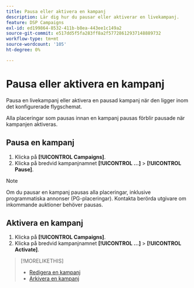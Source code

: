 ```yaml
---
title: Pausa eller aktivera en kampanj
description: Lär dig hur du pausar eller aktiverar en livekampanj.
feature: DSP Campaigns
exl-id: ed199864-8532-411b-b8ea-443ee1c149a2
source-git-commit: e517dd5f5fa283ff8a2f57728612937148889732
workflow-type: tm+mt
source-wordcount: '105'
ht-degree: 0%

---
```


# Pausa eller aktivera en kampanj

Pausa en livekampanj eller aktivera en pausad kampanj när den ligger inom det konfigurerade flygschemat.

Alla placeringar som pausas innan en kampanj pausas förblir pausade när kampanjen aktiveras.

## Pausa en kampanj

1. Klicka på **[!UICONTROL Campaigns]**.
1. Klicka på bredvid kampanjnamnet  **[!UICONTROL ...]** > **[!UICONTROL Pause]**.

>[!NOTE]
>
>Om du pausar en kampanj pausas alla placeringar, inklusive programmatiska annonser (PG-placeringar). Kontakta berörda utgivare om inkommande auktioner behöver pausas.

## Aktivera en kampanj

1. Klicka på **[!UICONTROL Campaigns]**.
1. Klicka på bredvid kampanjnamnet  **[!UICONTROL ...]** > **[!UICONTROL Activate]**.

>[!MORELIKETHIS]
>
>* [Redigera en kampanj](campaign-edit.md)
>* [Arkivera en kampanj](campaign-archive-unarchive.md)
